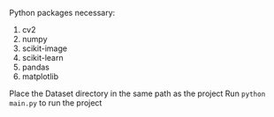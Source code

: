 Python packages necessary:
1. cv2
2. numpy
3. scikit-image
4. scikit-learn
5. pandas
6. matplotlib

Place the Dataset directory in the same path as the project
Run `python main.py` to run the project
